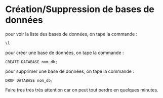 # Création/Suppression de bases de données

pour voir la liste des bases de données, on tape la commande :

```
\l
```

pour créer une base de données, on tape la commande :

```
CREATE DATABASE nom_db;
```

pour supprimer une base de données, on tape la commande :

```
DROP DATABASE nom_db;
```

Faire très très très attention car on peut tout perdre en quelques minutes.
